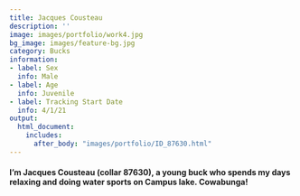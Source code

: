 ```yaml
---
title: Jacques Cousteau
description: ''
image: images/portfolio/work4.jpg
bg_image: images/feature-bg.jpg
category: Bucks
information:
- label: Sex
  info: Male
- label: Age
  info: Juvenile
- label: Tracking Start Date
  info: 4/1/21
output:
  html_document:
    includes:
      after_body: "images/portfolio/ID_87630.html"
---
```

#### I’m Jacques Cousteau (collar 87630), a young buck who spends my days relaxing and doing water sports on Campus lake. Cowabunga!

